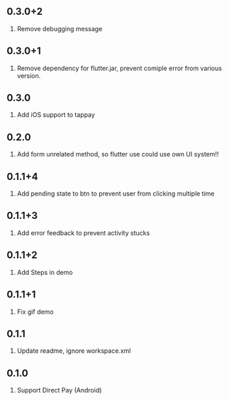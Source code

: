 ## 0.3.0+2
1. Remove debugging message

## 0.3.0+1
1. Remove dependency for flutter.jar, prevent comiple error from various version.

## 0.3.0
1. Add iOS support to tappay

## 0.2.0
1. Add form unrelated method, so flutter use could use own UI system!!

## 0.1.1+4
1. Add pending state to btn to prevent user from clicking multiple time

## 0.1.1+3
1. Add error feedback to prevent activity stucks

## 0.1.1+2
1. Add Steps in demo

## 0.1.1+1
1. Fix gif demo

## 0.1.1
1. Update readme, ignore workspace.xml

## 0.1.0
1. Support Direct Pay (Android)
